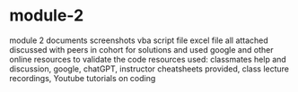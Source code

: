 # module-2
module 2 documents
screenshots
vba script file
excel file all attached
discussed with peers in cohort for solutions and used google and other online resources to validate the code
resources used: classmates help and discussion, google, chatGPT, instructor cheatsheets provided, class lecture recordings, Youtube tutorials on coding


